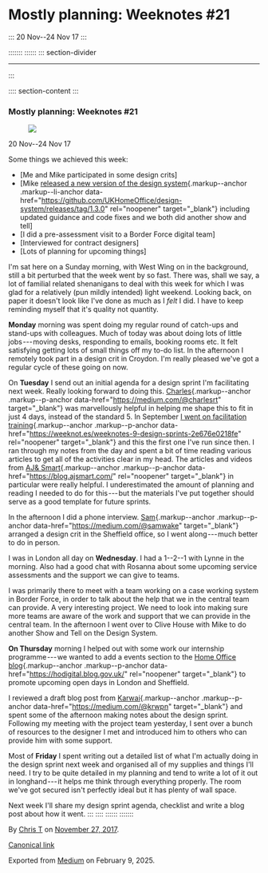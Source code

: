 <div>

# Mostly planning: Weeknotes #21 

</div>

::: 
20 Nov--24 Nov 17
:::

::::::: 
:::::: 
::: section-divider

------------------------------------------------------------------------
:::

:::: section-content
::: 
### Mostly planning: Weeknotes #21 

<figure id="20d2" class="graf graf--figure graf-after--h3">
<img
src="https://cdn-images-1.medium.com/max/800/1*pIfRWeXrMSs8mTrsE0E5Kg.gif"
class="graf-image" data-image-id="1*pIfRWeXrMSs8mTrsE0E5Kg.gif"
data-width="245" data-height="195" />
</figure>

20 Nov--24 Nov 17

Some things we achieved this week:

-   [Me and Mike participated in some design crits]
-   [Mike [released a new version of the design
    system](https://github.com/UKHomeOffice/design-system/releases/tag/1.3.0){.markup--anchor
    .markup--li-anchor
    data-href="https://github.com/UKHomeOffice/design-system/releases/tag/1.3.0"
    rel="noopener" target="_blank"} including updated guidance and code
    fixes and we both did another show and tell]
-   [I did a pre-assessment visit to a Border Force digital team]
-   [Interviewed for contract designers]
-   [Lots of planning for upcoming things]

I'm sat here on a Sunday morning, with West Wing on in the background,
still a bit perturbed that the week went by so fast. There was, shall we
say, a lot of familial related shenanigans to deal with this week for
which I was glad for a relatively (pun mildly intended) light weekend.
Looking back, on paper it doesn't look like I've done as much as I
*felt* I did. I have to keep reminding myself that it's quality not
quantity.

**Monday** morning was spent doing my regular round of catch-ups and
stand-ups with colleagues. Much of today was about doing lots of little
jobs --- moving desks, responding to emails, booking rooms etc. It felt
satisfying getting lots of small things off my to-do list. In the
afternoon I remotely took part in a design crit in Croydon. I'm really
pleased we've got a regular cycle of these going on now.

On **Tuesday** I send out an initial agenda for a design sprint I'm
facilitating next week. Really looking forward to doing this.
[Charles](https://medium.com/@charlesrt){.markup--anchor
.markup--p-anchor data-href="https://medium.com/@charlesrt"
target="_blank"} was marvellously helpful in helping me shape this to
fit in just 4 days, instead of the standard 5. In September [I went on
facilitation
training](https://weeknot.es/weeknotes-9-design-sprints-2e676e0218fe){.markup--anchor
.markup--p-anchor
data-href="https://weeknot.es/weeknotes-9-design-sprints-2e676e0218fe"
rel="noopener" target="_blank"} and this the first one I've run since
then. I ran through my notes from the day and spent a bit of time
reading various articles to get all of the activities clear in my head.
The articles and videos from [AJ&
Smart](https://blog.ajsmart.com/){.markup--anchor .markup--p-anchor
data-href="https://blog.ajsmart.com/" rel="noopener" target="_blank"} in
particular were really helpful. I underestimated the amount of planning
and reading I needed to do for this --- but the materials I've put
together should serve as a good template for future sprints.

In the afternoon I did a phone interview.
[Sam](https://medium.com/@samwake){.markup--anchor .markup--p-anchor
data-href="https://medium.com/@samwake" target="_blank"} arranged a
design crit in the Sheffield office, so I went along --- much better to
do in person.

I was in London all day on **Wednesday**. I had a 1--2--1 with Lynne in
the morning. Also had a good chat with Rosanna about some upcoming
service assessments and the support we can give to teams.

I was primarily there to meet with a team working on a case working
system in Border Force, in order to talk about the help that we in the
central team can provide. A very interesting project. We need to look
into making sure more teams are aware of the work and support that we
can provide in the central team. In the afternoon I went over to Clive
House with Mike to do another Show and Tell on the Design System.

**On Thursday** morning I helped out with some work our internship
programme --- we wanted to add a events section to the [Home Office
blog](https://hodigital.blog.gov.uk/){.markup--anchor .markup--p-anchor
data-href="https://hodigital.blog.gov.uk/" rel="noopener"
target="_blank"} to promote upcoming open days in London and Sheffield.

I reviewed a draft blog post from
[Karwai](https://medium.com/@krwpn){.markup--anchor .markup--p-anchor
data-href="https://medium.com/@krwpn" target="_blank"} and spent some of
the afternoon making notes about the design sprint. Following my meeting
with the project team yesterday, I sent over a bunch of resources to the
designer I met and introduced him to others who can provide him with
some support.

Most of **Friday** I spent writing out a detailed list of what I'm
actually doing in the design sprint next week and organised all of my
supplies and things I'll need. I try to be quite detailed in my planning
and tend to write a lot of it out in longhand --- it helps me think
through everything properly. The room we've got secured isn't perfectly
ideal but it has plenty of wall space.

Next week I'll share my design sprint agenda, checklist and write a blog
post about how it went.
:::
::::
::::::
:::::::

By [Chris T](https://medium.com/@ctdesign) on
[November 27, 2017](https://medium.com/p/86debe35b3c0).

[Canonical
link](https://medium.com/@ctdesign/mostly-planning-weeknotes-21-86debe35b3c0)

Exported from [Medium](https://medium.com) on February 9, 2025.
